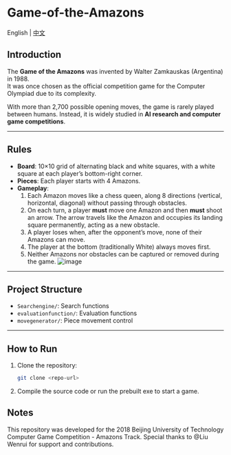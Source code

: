 # Game-of-the-Amazons

English | [中文](README-CN.md)

## Introduction
The **Game of the Amazons** was invented by Walter Zamkauskas (Argentina) in 1988.  
It was once chosen as the official competition game for the Computer Olympiad due to its complexity.  

With more than 2,700 possible opening moves, the game is rarely played between humans. Instead, it is widely studied in **AI research and computer game competitions**.

---

## Rules
- **Board**: 10×10 grid of alternating black and white squares, with a white square at each player’s bottom-right corner.  
- **Pieces**: Each player starts with 4 Amazons.  
- **Gameplay**:  
  1. Each Amazon moves like a chess queen, along 8 directions (vertical, horizontal, diagonal) without passing through obstacles.  
  2. On each turn, a player **must** move one Amazon and then **must** shoot an arrow. The arrow travels like the Amazon and occupies its landing square permanently, acting as a new obstacle.  
  3. A player loses when, after the opponent’s move, none of their Amazons can move.  
  4. The player at the bottom (traditionally White) always moves first.  
  5. Neither Amazons nor obstacles can be captured or removed during the game.
![image](https://github.com/LucaslfWang/Game-of-the-Amazons/assets/67529039/b70cc85d-59ec-4cdf-8298-1ce8ff88febe)


---

## Project Structure
- `Searchengine/`: Search functions  
- `evaluationfunction/`: Evaluation functions  
- `movegenerator/`: Piece movement control  

---

## How to Run
1. Clone the repository:
   ```bash
   git clone <repo-url>
2. Compile the source code or run the prebuilt exe to start a game.

## Notes
This repository was developed for the 2018 Beijing University of Technology Computer Game Competition - Amazons Track.
Special thanks to @Liu Wenrui for support and contributions.



